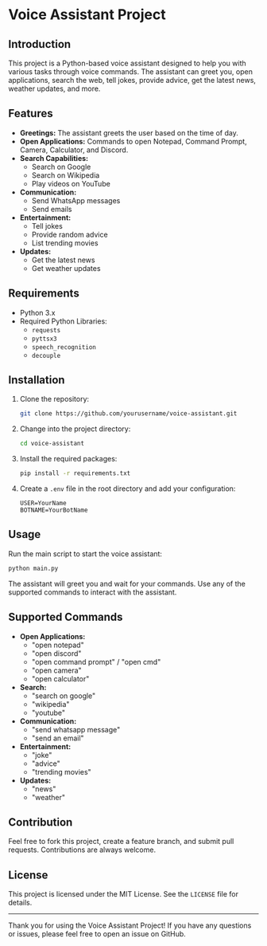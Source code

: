 # Voice Assistant Project

## Introduction

This project is a Python-based voice assistant designed to help you with various tasks through voice commands. The assistant can greet you, open applications, search the web, tell jokes, provide advice, get the latest news, weather updates, and more.

## Features

- **Greetings:** The assistant greets the user based on the time of day.
- **Open Applications:** Commands to open Notepad, Command Prompt, Camera, Calculator, and Discord.
- **Search Capabilities:**
  - Search on Google
  - Search on Wikipedia
  - Play videos on YouTube
- **Communication:**
  - Send WhatsApp messages
  - Send emails
- **Entertainment:**
  - Tell jokes
  - Provide random advice
  - List trending movies
- **Updates:**
  - Get the latest news
  - Get weather updates

## Requirements

- Python 3.x
- Required Python Libraries:
  - `requests`
  - `pyttsx3`
  - `speech_recognition`
  - `decouple`

## Installation

1. Clone the repository:
   ```bash
   git clone https://github.com/yourusername/voice-assistant.git
   ```

2. Change into the project directory:
   ```bash
   cd voice-assistant
   ```

3. Install the required packages:
   ```bash
   pip install -r requirements.txt
   ```

4. Create a `.env` file in the root directory and add your configuration:
   ```
   USER=YourName
   BOTNAME=YourBotName
   ```

## Usage

Run the main script to start the voice assistant:
```bash
python main.py
```

The assistant will greet you and wait for your commands. Use any of the supported commands to interact with the assistant.

## Supported Commands

- **Open Applications:**
  - "open notepad"
  - "open discord"
  - "open command prompt" / "open cmd"
  - "open camera"
  - "open calculator"
- **Search:**
  - "search on google"
  - "wikipedia"
  - "youtube"
- **Communication:**
  - "send whatsapp message"
  - "send an email"
- **Entertainment:**
  - "joke"
  - "advice"
  - "trending movies"
- **Updates:**
  - "news"
  - "weather"

## Contribution

Feel free to fork this project, create a feature branch, and submit pull requests. Contributions are always welcome.

## License

This project is licensed under the MIT License. See the `LICENSE` file for details.

---

Thank you for using the Voice Assistant Project! If you have any questions or issues, please feel free to open an issue on GitHub.
